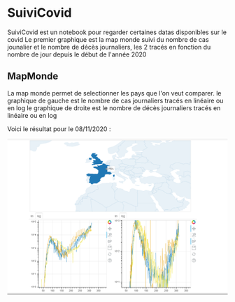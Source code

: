 # SuiviCovid

SuiviCovid est un notebook pour regarder certaines datas disponibles sur le covid 
Le premier graphique est la map monde suivi du nombre de cas jounalier et le nombre de décès journaliers, les 2 tracés en fonction du nombre de jour depuis le début de l'année 2020

## MapMonde

La map monde permet de selectionner les pays que l'on veut comparer. 
le graphique de gauche est le nombre de cas journaliers tracés en linéaire ou en log
le graphique de droite est le nombre de décès journaliers tracés en linéaire ou en log

Voici le résultat pour le 08/11/2020 : 


![Alt text](/example/multiSelectExample.png?raw=true "example de multi selection : FRA, GBR, ESP")